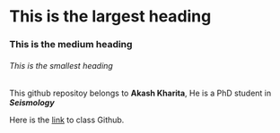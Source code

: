
# This is the largest heading

### This is the medium heading 

###### This is the smallest heading


This github repositoy belongs to **Akash Kharita**, He is a PhD student in ***Seismology***

Here is the [link](https://github.com/UW-ESS-DS/MLGeo-Autumn22) to class Github. 


